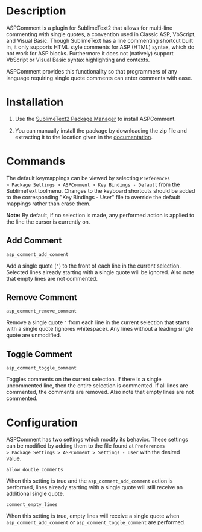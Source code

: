 # Description

ASPComment is a plugin for SublimeText2 that allows for multi-line commenting with single quotes, a convention used in Classic ASP, VbScript, and Visual Basic. Though SublimeText has a line commenting shortcut built in, it only supports HTML style comments for ASP (HTML) syntax, which do not work for ASP blocks. Furthermore it does not (natively) support VbScript or Visual Basic syntax highlighting and contexts.

ASPComment provides this functionality so that programmers of any language requiring single quote comments can enter comments with ease.

# Installation

1. Use the <a href="https://sublime.wbond.net/installation">SublimeText2 Package Manager</a> to install ASPComment.

2. You can manually install the package by downloading the zip file and extracting it to the location given in the <a href="http://www.sublimetext.com/docs/3/packages.html">documentation</a>.

# Commands

The default keymappings can be viewed by selecting <code>Preferences > Package Settings > ASPComment > Key Bindings - Default</code> from the SublimeText toolmenu. Changes to the keyboard shortcuts should be added to the corresponding "Key Bindings - User" file to override the default mappings rather than erase them.

<b>Note:</b> By default, if no selection is made, any performed action is applied to the line the cursor is currently on.

## Add Comment

    asp_comment_add_comment

Add a single quote (<code>'</code>) to the front of each line in the current selection. Selected lines already starting with a single quote will be ignored. Also note that empty lines are not commented.

## Remove Comment

    asp_comment_remove_comment

Remove a single quote <code>'</code> from each line in the current selection that starts with a single quote (ignores whitespace). Any lines without a leading single quote are unmodified.

## Toggle Comment

    asp_comment_toggle_comment

Toggles comments on the current selection. If there is a single uncommented line, then the entire selection is commented. If all lines are commented, the comments are removed. Also note that empty lines are not commented.

# Configuration

ASPComment has two settings which modify its behavior. These settings can be modified by adding them to the file found at <code>Preferences > Package Settings > ASPComment > Settings - User</code> with the desired value.

    allow_double_comments
  
When this setting is true and the <code>asp_comment_add_comment</code> action is performed, lines already starting with a single quote will still receive an additional single quote.

    comment_empty_lines
  
When this setting is true, empty lines will receive a single quote when <code>asp_comment_add_comment</code> or <code>asp_comment_toggle_comment</code> are performed.
